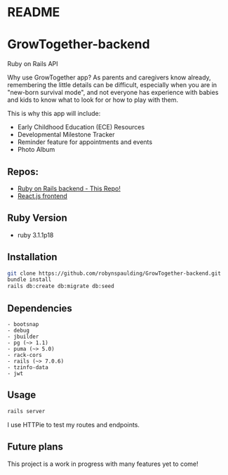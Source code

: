 # README

# GrowTogether-backend 
Ruby on Rails API

Why use GrowTogether app? As parents and caregivers know already, remembering the little details can be difficult, especially when you are in "new-born survival mode", and not everyone has experience with babies and kids to know what to look for or how to play with them. 

This is why this app will include:
- Early Childhood Education (ECE) Resources
- Developmental Milestone Tracker
- Reminder feature for appointments and events
- Photo Album
 

## Repos:
- <a href="https://github.com/robynspaulding/GrowTogether-backend">Ruby on Rails backend - This Repo!</a>
- <a href="https://github.com/pdhende/GrowTogether-frontend">React.js frontend</a>

## Ruby Version
 - ruby 3.1.1p18
   
## Installation
```bash
git clone https://github.com/robynspaulding/GrowTogether-backend.git
bundle install
rails db:create db:migrate db:seed
```

## Dependencies 
```
- bootsnap
- debug
- jbuilder
- pg (~> 1.1)
- puma (~> 5.0)
- rack-cors
- rails (~> 7.0.6)
- tzinfo-data
- jwt
```

## Usage
```bash
rails server
```

I use HTTPie to test my routes and endpoints.

## Future plans

This project is a work in progress with many features yet to come! 

